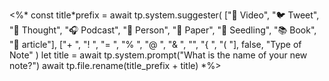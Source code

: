 <%\*
const title*prefix = await tp.system.suggester(
["🎥 Video",
"🐦 Tweet",
"💭 Thought",
"🎧 Podcast",
"👤 Person",
"📜 Paper",
"🌱 Seedling",
"📚 Book",
"📰 article"],
["+ ",
"! ",
"= ",
"% ",
"@ ",
"& ",
"",
"{ ",
"( "],
false,
"Type of Note"
)
let title = await tp.system.prompt("What is the name of your new note?")
await tp.file.rename(title_prefix + title)
*%>
